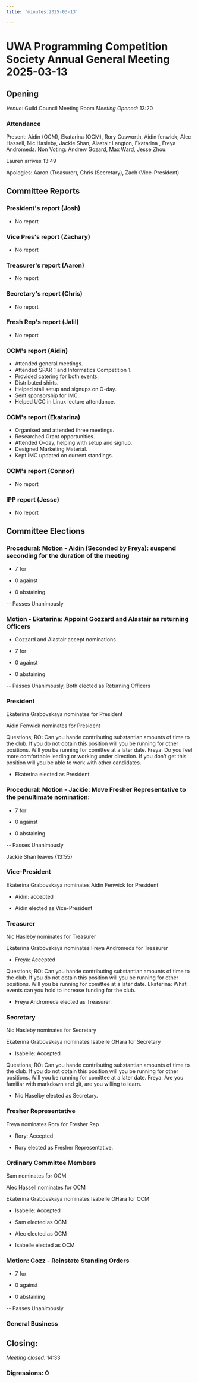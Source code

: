 ```yaml
---
title: 'minutes:2025-03-13'

---
```


# UWA Programming Competition Society Annual General Meeting 2025-03-13






## Opening


 
*Venue:* Guild Council Meeting Room
*Meeting Opened:* 13:20
 


 

### Attendance
 


 

Present: Aidin (OCM), Ekatarina (OCM), Rory Cusworth, Aidin fenwick, Alec Hassell, Nic Hasleby, Jackie Shan, Alastair Langton,  Ekatarina , Freya Andromeda. Non Voting: Andrew Gozard, Max Ward, Jesse Zhou.

Lauren arrives 13:49

Apologies: Aaron (Treasurer), Chris (Secretary), Zach (Vice-President)
 


 

## Committee Reports
 


 
### President's report (Josh)
- No report
 


 


 

### Vice Pres's report (Zachary)
 - No report


 


 

### Treasurer's report (Aaron)
 - No report


 


 

### Secretary's report (Chris)
 - No report


 


 


 

### Fresh Rep's report (Jalil)
- No report

 


 


 

### OCM's report (Aidin)
- Attended general meetings.
- Attended SPAR 1 and Informatics Competition 1.
- Provided catering for both events.
- Distributed shirts.
- Helped stall setup and signups on O-day.
- Sent sponsorship for IMC.
- Helped UCC in Linux lecture attendance.

 


 


 

### OCM's report (Ekatarina)
 - Organised and attended three meetings.
 - Researched Grant opportunities.
 - Attended O-day, helping with setup and signup.
 - Designed Marketing Material.
 - Kept IMC updated on current standings.


 


 


 

### OCM's report (Connor)
 - No report


 


 


 

### IPP report (Jesse)
 - No report



 

## Committee Elections

 

### Procedural: Motion - Aidin (Seconded by Freya): suspend seconding for the duration of the meeting



- 7 for
 

- 0 against
 

- 0 abstaining

-- Passes Unanimously

 
### Motion - Ekaterina: Appoint Gozzard and Alastair as returning Officers
- Gozzard and Alastair accept nominations
 
- 7 for
 

- 0 against
 

- 0 abstaining

-- Passes Unanimously, Both elected as Returning Officers


 

### President



Ekaterina Grabovskaya nominates for President




Aidin Fenwick nominates for President


Questions;
RO: Can you hande contributing substantian amounts of time to the club. If you do not obtain this position will you be running for other positions. Will you be running for comittee at a later date.
Freya: Do you feel more comfortable leading or working under direction. If you don't get this position will you be able to work with other candidates.

- Ekaterina elected as President
### Procedural: Motion - Jackie: Move Fresher Representative to the penultimate nomination:

- 7 for
 

- 0 against
 

- 0 abstaining

-- Passes Unanimously


Jackie Shan leaves {13:55}




 

### Vice-President

Ekaterina Grabovskaya nominates Aidin Fenwick for President
 - Aidin: accepted



- Aidin elected as Vice-President




### Treasurer
Nic Hasleby nominates for Treasurer

Ekaterina Grabovskaya nominates Freya Andromeda for Treasurer
- Freya: Accepted

Questions;
RO: Can you hande contributing substantian amounts of time to the club. If you do not obtain this position will you be running for other positions. Will you be running for comittee at a later date.
Ekaterina: What events can you hold to increase funding for the club.

- Freya Andromeda elected as Treasurer.

### Secretary

Nic Hasleby nominates for Secretary

Ekaterina Grabovskaya nominates Isabelle OHara for Secretary
- Isabelle: Accepted

Questions;
RO: Can you hande contributing substantian amounts of time to the club. If you do not obtain this position will you be running for other positions. Will you be running for comittee at a later date.
Freya: Are you familiar with markdown and git, are you willing to learn.

- Nic Haselby elected as Secretary.


### Fresher Representative
Freya nominates Rory for Fresher Rep
 - Rory: Accepted

- Rory elected as Fresher Representative.

### Ordinary Committee Members

Sam nominates for OCM

Alec Hassell nominates for OCM

Ekaterina Grabovskaya nominates Isabelle OHara for OCM
- Isabelle: Accepted


- Sam elected as OCM
- Alec elected as OCM
- Isabelle elected as OCM



### Motion: Gozz - Reinstate Standing Orders

- 7 for
 

- 0 against
 

- 0 abstaining

-- Passes Unanimously

### General Business




## Closing:
 


 

*Meeting closed:* 14:33
 


 

### Digressions: 0